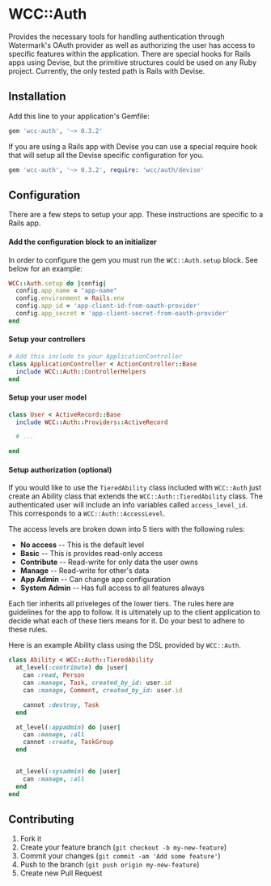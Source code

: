 # WCC::Auth

Provides the necessary tools for handling authentication through
Watermark's OAuth provider as well as authorizing the user has access to
specific features within the application. There are special hooks for
Rails apps using Devise, but the primitive structures could be used on
any Ruby project. Currently, the only tested path is Rails with Devise.

## Installation

Add this line to your application's Gemfile:

```ruby
gem 'wcc-auth', '~> 0.3.2'
```

If you are using a Rails app with Devise you can use a special require
hook that will setup all the Devise specific configuration for you.

```ruby
gem 'wcc-auth', '~> 0.3.2', require: 'wcc/auth/devise'
```

## Configuration

There are a few steps to setup your app. These instructions are specific
to a Rails app.

#### Add the configuration block to an initializer

In order to configure the gem you must run the `WCC::Auth.setup` block.
See below for an example:

```ruby
WCC::Auth.setup do |config|
  config.app_name = "app-name"
  config.environment = Rails.env
  config.app_id = 'app-client-id-from-oauth-provider'
  config.app_secret = 'app-client-secret-from-oauth-provider'
end
```

#### Setup your controllers

```ruby
# Add this include to your ApplicationController
class ApplicationController < ActionController::Base
  include WCC::Auth::ControllerHelpers
end
```

#### Setup your user model

```ruby
class User < ActiveRecord::Base
  include WCC::Auth::Providers::ActiveRecord

  # ...

end
```

#### Setup authorization (optional)

If you would like to use the `TieredAbility` class included with
`WCC::Auth` just create an Ability class that extends the
`WCC::Auth::TieredAbility` class. The authenticated user will include an
info variables called `access_level_id`. This corresponds to a
`WCC::Auth::AccessLevel`.

The access levels are broken down into 5 tiers with the following rules:

* **No access** -- This is the default level
* **Basic** -- This is provides read-only access
* **Contribute** -- Read-write for only data the user owns
* **Manage** -- Read-write for other's data
* **App Admin** -- Can change app configuration
* **System Admin** -- Has full access to all features always

Each tier inherits all priveleges of the lower tiers. The rules here are
guidelines for the app to follow. It is ultimately up to the client
application to decide what each of these tiers means for it. Do your
best to adhere to these rules.

Here is an example Ability class using the DSL provided by `WCC::Auth`.

```ruby
class Ability < WCC::Auth::TieredAbility
  at_level(:contribute) do |user|
    can :read, Person
    can :manage, Task, created_by_id: user.id
    can :manage, Comment, created_by_id: user.id

    cannot :destroy, Task
  end

  at_level(:appadmin) do |user|
    can :manage, :all
    cannot :create, TaskGroup
  end


  at_level(:sysadmin) do |user|
    can :manage, :all
  end
end
```

## Contributing

1. Fork it
2. Create your feature branch (`git checkout -b my-new-feature`)
3. Commit your changes (`git commit -am 'Add some feature'`)
4. Push to the branch (`git push origin my-new-feature`)
5. Create new Pull Request
